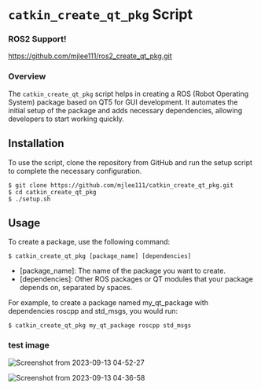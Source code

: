 # `catkin_create_qt_pkg` Script

### ROS2 Support!
https://github.com/mjlee111/ros2_create_qt_pkg.git

### Overview
The `catkin_create_qt_pkg` script helps in creating a ROS (Robot Operating System) package based on QT5 for GUI development. It automates the initial setup of the package and adds necessary dependencies, allowing developers to start working quickly.

## Installation
To use the script, clone the repository from GitHub and run the setup script to complete the necessary configuration.

```shell
$ git clone https://github.com/mjlee111/catkin_create_qt_pkg.git
$ cd catkin_create_qt_pkg
$ ./setup.sh
```

## Usage
To create a package, use the following command:
```shell 
$ catkin_create_qt_pkg [package_name] [dependencies]
```
- [package_name]: The name of the package you want to create.
- [dependencies]: Other ROS packages or QT modules that your package depends on, separated by spaces.

For example, to create a package named my_qt_package with dependencies roscpp and std_msgs, you would run:
```shell  
$ catkin_create_qt_pkg my_qt_package roscpp std_msgs
```

### test image
![Screenshot from 2023-09-13 04-52-27](https://github.com/mjlee111/catkin_create_qt_pkg/assets/66550892/72d2c9b1-016f-470c-a1bb-4c0c0ba37f5c)


![Screenshot from 2023-09-13 04-36-58](https://github.com/mjlee111/catkin_create_qt_pkg/assets/66550892/a969e5aa-dc85-46d5-b934-61495c8e2847)
